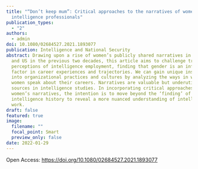 ```yaml
---
title: "“Don’t keep mum”: Critical approaches to the narratives of women
  intelligence professionals"
publication_types:
  - "2"
authors:
  - admin
doi: 10.1080/02684527.2021.1893077
publication: Intelligence and National Security
abstract: Drawing upon a rise of women’s publicly shared narratives in the UK
  and US in the previous two decades, this article aims to challenge traditional
  perceptions of intelligence employment, finding that gender is an influential
  factor in career experiences and trajectories. We can gain unique insights
  into organizational practices and cultures by analyzing the ways in which
  women speak about their careers. Narratives are valuable but underutilized
  sources in intelligence studies. In incorporating critical approaches to
  women’s narratives, the intention is to move beyond the ‘finding’ of women in
  intelligence history to reveal a more nuanced understanding of intelligence
  work.
draft: false
featured: true
image:
  filename: ""
  focal_point: Smart
  preview_only: false
date: 2022-01-29
---
```

O﻿pen Access: [](https://doi.org/10.1080/02684527.2021.1893077)<https://doi.org/10.1080/02684527.2021.1893077>
